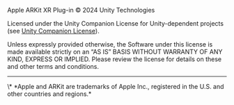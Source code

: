 Apple ARKit XR Plug-in © 2024 Unity Technologies

Licensed under the Unity Companion License for Unity-dependent projects (see [Unity Companion License](https://unity3d.com/legal/licenses/unity_companion_license)).

Unless expressly provided otherwise, the Software under this license is made available strictly on an “AS IS” BASIS WITHOUT WARRANTY OF ANY KIND, EXPRESS OR IMPLIED. Please review the license for details on these and other terms and conditions.


<hr>
\* *Apple and ARKit are trademarks of Apple Inc., registered in the U.S. and other countries and regions.*

